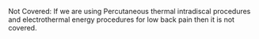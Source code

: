 Not Covered:
If we are using Percutaneous thermal intradiscal procedures and electrothermal energy procedures for low back pain then it is not covered.
